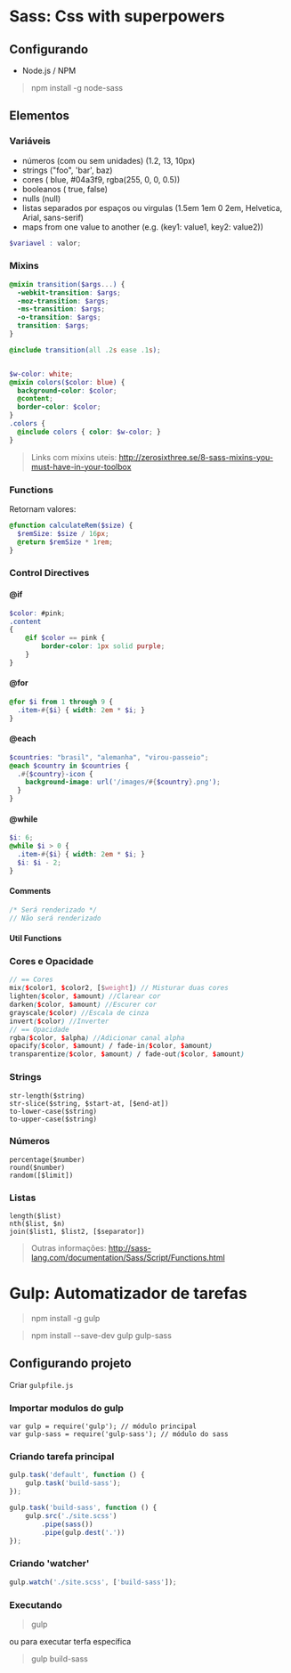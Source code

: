 # Sass: Css with superpowers

## Configurando
* Node.js / NPM
> npm install -g node-sass

## Elementos
### Variáveis

* números (com ou sem unidades) (1.2, 13, 10px)
* strings ("foo", 'bar', baz)
* cores ( blue, #04a3f9, rgba(255, 0, 0, 0.5))
* booleanos ( true, false)
* nulls (null)
* listas separados por espaços ou virgulas (1.5em 1em 0 2em, Helvetica, Arial, sans-serif)
* maps from one value to another (e.g. (key1: value1, key2: value2))

``` scss
$variavel : valor; 

```
### Mixins

``` scss
@mixin transition($args...) {
  -webkit-transition: $args;
  -moz-transition: $args;
  -ms-transition: $args;
  -o-transition: $args;
  transition: $args;
}

@include transition(all .2s ease .1s);


$w-color: white;
@mixin colors($color: blue) {
  background-color: $color;
  @content;
  border-color: $color;
}
.colors {
  @include colors { color: $w-color; }
}
```
>Links com mixins uteis:  http://zerosixthree.se/8-sass-mixins-you-must-have-in-your-toolbox


### Functions 
Retornam valores:
``` scss
@function calculateRem($size) {
  $remSize: $size / 16px;
  @return $remSize * 1rem;
}
```
### Control Directives
#### @if
``` scss
$color: #pink;
.content
{
    @if $color == pink {
        border-color: 1px solid purple;
    }
}
```
#### @for 
``` scss
@for $i from 1 through 9 {
  .item-#{$i} { width: 2em * $i; }
}
```
#### @each
``` scss
$countries: "brasil", "alemanha", "virou-passeio";
@each $country in $countries {
  .#{$country}-icon {
    background-image: url('/images/#{$country}.png');
  }
}
```
#### @while
``` scss
$i: 6;
@while $i > 0 {
  .item-#{$i} { width: 2em * $i; }
  $i: $i - 2;
}
```  
#### Comments
``` scss
/* Será renderizado */
// Não será renderizado 
```

#### Util Functions
### Cores e Opacidade
``` scss
// == Cores
mix($color1, $color2, [$weight]) // Misturar duas cores
lighten($color, $amount) //Clarear cor
darken($color, $amount) //Escurer cor
grayscale($color) //Escala de cinza
invert($color) //Inverter
// == Opacidade
rgba($color, $alpha) //Adicionar canal alpha
opacify($color, $amount) / fade-in($color, $amount)
transparentize($color, $amount) / fade-out($color, $amount)
```
### Strings
```
str-length($string)
str-slice($string, $start-at, [$end-at])
to-lower-case($string)
to-upper-case($string)
```
### Números 
```
percentage($number)
round($number)
random([$limit])
```
### Listas
```
length($list)
nth($list, $n)
join($list1, $list2, [$separator])
```
> Outras informações: http://sass-lang.com/documentation/Sass/Script/Functions.html

# Gulp: Automatizador de tarefas
> npm install -g gulp

> npm install --save-dev gulp gulp-sass

## Configurando projeto
Criar `gulpfile.js`

### Importar modulos do gulp
```
var gulp = require('gulp'); // módulo principal
var gulp-sass = require('gulp-sass'); // módulo do sass
```

### Criando tarefa principal
``` javascript
gulp.task('default', function () {
    gulp.task('build-sass');
});

gulp.task('build-sass', function () {
    gulp.src('./site.scss')
        .pipe(sass())
        .pipe(gulp.dest('.'))
});
```
### Criando 'watcher'
``` javascript
gulp.watch('./site.scss', ['build-sass']);
```

### Executando
> gulp

ou para executar terfa específica

> gulp build-sass